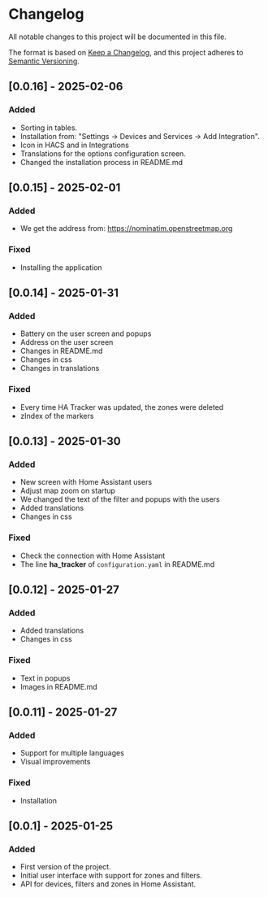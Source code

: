 # Changelog

All notable changes to this project will be documented in this file.

The format is based on [Keep a Changelog](https://keepachangelog.com/en/1.0.0/),
and this project adheres to [Semantic Versioning](https://semver.org/).


## [0.0.16] - 2025-02-06

### Added
- Sorting in tables.
- Installation from: "Settings &rarr; Devices and Services &rarr; Add Integration". 
- Icon in HACS and in Integrations
- Translations for the options configuration screen.
- Changed the installation process in README.md


## [0.0.15] - 2025-02-01

### Added
- We get the address from: https://nominatim.openstreetmap.org

### Fixed
- Installing the application


## [0.0.14] - 2025-01-31

### Added
- Battery on the user screen and popups
- Address on the user screen
- Changes in README.md
- Changes in css
- Changes in translations

### Fixed
- Every time HA Tracker was updated, the zones were deleted
- zIndex of the markers


## [0.0.13] - 2025-01-30

### Added
- New screen with Home Assistant users
- Adjust map zoom on startup
- We changed the text of the filter and popups with the users
- Added translations
- Changes in css

### Fixed
- Check the connection with Home Assistant
- The line **ha_tracker** of `configuration.yaml` in README.md


## [0.0.12] - 2025-01-27

### Added
- Added translations
- Changes in css

### Fixed
- Text in popups
- Images in README.md


## [0.0.11] - 2025-01-27

### Added
- Support for multiple languages
- Visual improvements

### Fixed
- Installation


## [0.0.1] - 2025-01-25

### Added
- First version of the project.
- Initial user interface with support for zones and filters.
- API for devices, filters and zones in Home Assistant.
